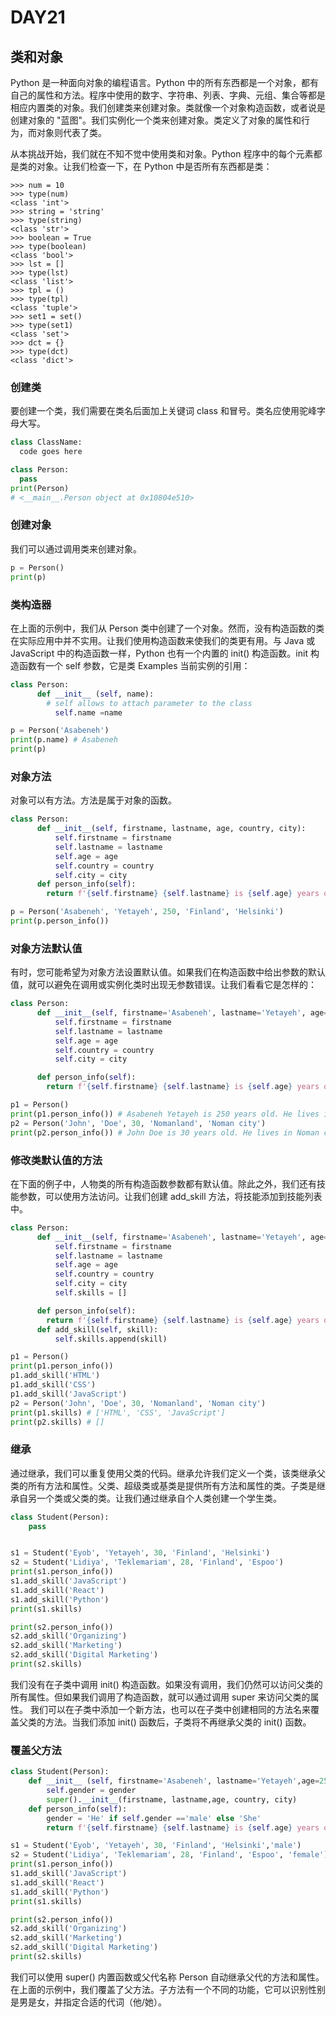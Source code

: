 # DAY21

## 类和对象

Python 是一种面向对象的编程语言。Python 中的所有东西都是一个对象，都有自己的属性和方法。程序中使用的数字、字符串、列表、字典、元组、集合等都是相应内置类的对象。我们创建类来创建对象。类就像一个对象构造函数，或者说是创建对象的 "蓝图"。我们实例化一个类来创建对象。类定义了对象的属性和行为，而对象则代表了类。

从本挑战开始，我们就在不知不觉中使用类和对象。Python 程序中的每个元素都是类的对象。让我们检查一下，在 Python 中是否所有东西都是类：

```
>>> num = 10
>>> type(num)
<class 'int'>
>>> string = 'string'
>>> type(string)
<class 'str'>
>>> boolean = True
>>> type(boolean)
<class 'bool'>
>>> lst = []
>>> type(lst)
<class 'list'>
>>> tpl = ()
>>> type(tpl)
<class 'tuple'>
>>> set1 = set()
>>> type(set1)
<class 'set'>
>>> dct = {}
>>> type(dct)
<class 'dict'>
```

### 创建类

要创建一个类，我们需要在类名后面加上关键词 class 和冒号。类名应使用驼峰字母大写。

```py
class ClassName:
  code goes here

class Person:
  pass
print(Person)
# <__main__.Person object at 0x10804e510>

```

### 创建对象

我们可以通过调用类来创建对象。

```py
p = Person()
print(p)
```

### 类构造器

在上面的示例中，我们从 Person 类中创建了一个对象。然而，没有构造函数的类在实际应用中并不实用。让我们使用构造函数来使我们的类更有用。与 Java 或 JavaScript 中的构造函数一样，Python 也有一个内置的 init() 构造函数。init 构造函数有一个 self 参数，它是类 Examples 当前实例的引用：

```py
class Person:
      def __init__ (self, name):
        # self allows to attach parameter to the class
          self.name =name

p = Person('Asabeneh')
print(p.name) # Asabeneh
print(p)
```

### 对象方法

对象可以有方法。方法是属于对象的函数。

```py
class Person:
      def __init__(self, firstname, lastname, age, country, city):
          self.firstname = firstname
          self.lastname = lastname
          self.age = age
          self.country = country
          self.city = city
      def person_info(self):
        return f'{self.firstname} {self.lastname} is {self.age} years old. He lives in {self.city}, {self.country}'

p = Person('Asabeneh', 'Yetayeh', 250, 'Finland', 'Helsinki')
print(p.person_info()) 
```


### 对象方法默认值

有时，您可能希望为对象方法设置默认值。如果我们在构造函数中给出参数的默认值，就可以避免在调用或实例化类时出现无参数错误。让我们看看它是怎样的：

```py
class Person:
      def __init__(self, firstname='Asabeneh', lastname='Yetayeh', age=250, country='Finland', city='Helsinki'):
          self.firstname = firstname
          self.lastname = lastname
          self.age = age
          self.country = country
          self.city = city

      def person_info(self):
        return f'{self.firstname} {self.lastname} is {self.age} years old. He lives in {self.city}, {self.country}.'

p1 = Person()
print(p1.person_info()) # Asabeneh Yetayeh is 250 years old. He lives in Helsinki, Finland.
p2 = Person('John', 'Doe', 30, 'Nomanland', 'Noman city')
print(p2.person_info()) # John Doe is 30 years old. He lives in Noman city, Nomanland.
```

### 修改类默认值的方法

在下面的例子中，人物类的所有构造函数参数都有默认值。除此之外，我们还有技能参数，可以使用方法访问。让我们创建 add_skill 方法，将技能添加到技能列表中。

```py
class Person:
      def __init__(self, firstname='Asabeneh', lastname='Yetayeh', age=250, country='Finland', city='Helsinki'):
          self.firstname = firstname
          self.lastname = lastname
          self.age = age
          self.country = country
          self.city = city
          self.skills = []

      def person_info(self):
        return f'{self.firstname} {self.lastname} is {self.age} years old. He lives in {self.city}, {self.country}.'
      def add_skill(self, skill):
          self.skills.append(skill)

p1 = Person()
print(p1.person_info())
p1.add_skill('HTML')
p1.add_skill('CSS')
p1.add_skill('JavaScript')
p2 = Person('John', 'Doe', 30, 'Nomanland', 'Noman city')
print(p1.skills) # ['HTML', 'CSS', 'JavaScript']
print(p2.skills) # []
```

### 继承

通过继承，我们可以重复使用父类的代码。继承允许我们定义一个类，该类继承父类的所有方法和属性。父类、超级类或基类是提供所有方法和属性的类。子类是继承自另一个类或父类的类。让我们通过继承自个人类创建一个学生类。

```py
class Student(Person):
    pass


s1 = Student('Eyob', 'Yetayeh', 30, 'Finland', 'Helsinki')
s2 = Student('Lidiya', 'Teklemariam', 28, 'Finland', 'Espoo')
print(s1.person_info())
s1.add_skill('JavaScript')
s1.add_skill('React')
s1.add_skill('Python')
print(s1.skills)

print(s2.person_info())
s2.add_skill('Organizing')
s2.add_skill('Marketing')
s2.add_skill('Digital Marketing')
print(s2.skills)

```

我们没有在子类中调用 init() 构造函数。如果没有调用，我们仍然可以访问父类的所有属性。但如果我们调用了构造函数，就可以通过调用 super 来访问父类的属性。
我们可以在子类中添加一个新方法，也可以在子类中创建相同的方法名来覆盖父类的方法。当我们添加 init() 函数后，子类将不再继承父类的 init() 函数。

### 覆盖父方法


```py
class Student(Person):
    def __init__ (self, firstname='Asabeneh', lastname='Yetayeh',age=250, country='Finland', city='Helsinki', gender='male'):
        self.gender = gender
        super().__init__(firstname, lastname,age, country, city)
    def person_info(self):
        gender = 'He' if self.gender =='male' else 'She'
        return f'{self.firstname} {self.lastname} is {self.age} years old. {gender} lives in {self.city}, {self.country}.'

s1 = Student('Eyob', 'Yetayeh', 30, 'Finland', 'Helsinki','male')
s2 = Student('Lidiya', 'Teklemariam', 28, 'Finland', 'Espoo', 'female')
print(s1.person_info())
s1.add_skill('JavaScript')
s1.add_skill('React')
s1.add_skill('Python')
print(s1.skills)

print(s2.person_info())
s2.add_skill('Organizing')
s2.add_skill('Marketing')
s2.add_skill('Digital Marketing')
print(s2.skills)
```

我们可以使用 super() 内置函数或父代名称 Person 自动继承父代的方法和属性。在上面的示例中，我们覆盖了父方法。子方法有一个不同的功能，它可以识别性别是男是女，并指定合适的代词（他/她）。
